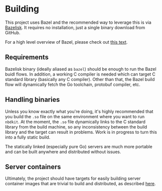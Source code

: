 # Building

This project uses Bazel and the recommended way to leverage this is via [Bazelisk](https://github.com/bazelbuild/bazelisk). It requires no installation, just a single binary download from GitHub.

For a high level overview of Bazel, please check out [this text](https://popovicu.com/posts/build-all-software-in-one-command-with-bazel/).

## Requirements

Bazelisk binary (ideally aliased as `bazel`) should be enough to run the Bazel buidl flows. In addition, a working C compiler is needed which can target C standard library (basically any C compiler). Other than that, the Bazel build flow will dynamically fetch the Go toolchain, protobuf compiler, etc.

## Handling binaries

Unless you know exactly what you're doing, it's highly recommended that you build the `.so` file on the same environment where you want to run `nbdkit`. At the moment, the `.so` file dynamically links to the C standard library from the build machine, so any inconsistency between the build library and the target can result in problems. Work is in progress to turn this into a fully static build.

The statically linked (especially pure Go) servers are much more portable and can be built anywhere and distributed without issues.

## Server containers

Ultimately, the project should have targets for easily building server container images that are trivial to build and distributed, as described [here](https://popovicu.com/posts/containers-bazel-one-command/).